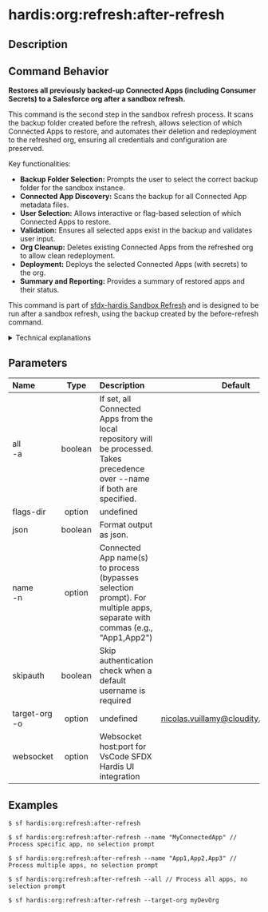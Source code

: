 <!-- This file has been generated with command 'sf hardis:doc:plugin:generate'. Please do not update it manually or it may be overwritten -->
# hardis:org:refresh:after-refresh

## Description


## Command Behavior

**Restores all previously backed-up Connected Apps (including Consumer Secrets) to a Salesforce org after a sandbox refresh.**

This command is the second step in the sandbox refresh process. It scans the backup folder created before the refresh, allows selection of which Connected Apps to restore, and automates their deletion and redeployment to the refreshed org, ensuring all credentials and configuration are preserved.

Key functionalities:

- **Backup Folder Selection:** Prompts the user to select the correct backup folder for the sandbox instance.
- **Connected App Discovery:** Scans the backup for all Connected App metadata files.
- **User Selection:** Allows interactive or flag-based selection of which Connected Apps to restore.
- **Validation:** Ensures all selected apps exist in the backup and validates user input.
- **Org Cleanup:** Deletes existing Connected Apps from the refreshed org to allow clean redeployment.
- **Deployment:** Deploys the selected Connected Apps (with secrets) to the org.
- **Summary and Reporting:** Provides a summary of restored apps and their status.

This command is part of [sfdx-hardis Sandbox Refresh](https://sfdx-hardis.cloudity.com/salesforce-sandbox-refresh/) and is designed to be run after a sandbox refresh, using the backup created by the before-refresh command.

<details markdown="1">
<summary>Technical explanations</summary>

- **Backup Folder Handling:** Prompts for and validates the backup folder under `scripts/sandbox-refresh/`.
- **Metadata Scanning:** Uses glob patterns to find all `*.connectedApp - meta.xml` files in the backup.
- **Selection Logic:** Supports `--all`, `--name`, and interactive selection of apps to restore.
- **Validation:** Checks that all requested apps exist in the backup and provides clear errors if not.
- **Org Operations:** Deletes existing Connected Apps from the org before redeployment to avoid conflicts.
- **Deployment:** Uses utility functions to deploy Connected Apps and their secrets to the org.
- **Error Handling:** Handles and reports errors at each step, including parsing and deployment issues.

</details>


## Parameters

| Name              |  Type   | Description                                                                                                                 |                Default                 | Required | Options |
|:------------------|:-------:|:----------------------------------------------------------------------------------------------------------------------------|:--------------------------------------:|:--------:|:-------:|
| all<br/>-a        | boolean | If set, all Connected Apps from the local repository will be processed. Takes precedence over --name if both are specified. |                                        |          |         |
| flags-dir         | option  | undefined                                                                                                                   |                                        |          |         |
| json              | boolean | Format output as json.                                                                                                      |                                        |          |         |
| name<br/>-n       | option  | Connected App name(s) to process (bypasses selection prompt). For multiple apps, separate with commas (e.g., "App1,App2")   |                                        |          |         |
| skipauth          | boolean | Skip authentication check when a default username is required                                                               |                                        |          |         |
| target-org<br/>-o | option  | undefined                                                                                                                   | nicolas.vuillamy@cloudity.com.playnico |          |         |
| websocket         | option  | Websocket host:port for VsCode SFDX Hardis UI integration                                                                   |                                        |          |         |

## Examples

```shell
$ sf hardis:org:refresh:after-refresh
```

```shell
$ sf hardis:org:refresh:after-refresh --name "MyConnectedApp" // Process specific app, no selection prompt
```

```shell
$ sf hardis:org:refresh:after-refresh --name "App1,App2,App3" // Process multiple apps, no selection prompt
```

```shell
$ sf hardis:org:refresh:after-refresh --all // Process all apps, no selection prompt
```

```shell
$ sf hardis:org:refresh:after-refresh --target-org myDevOrg
```


